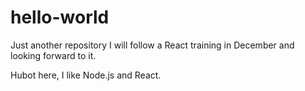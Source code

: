# hello-world
Just another repository
I will follow a React training in December and looking forward to it.

Hubot here, I like Node.js and React.
